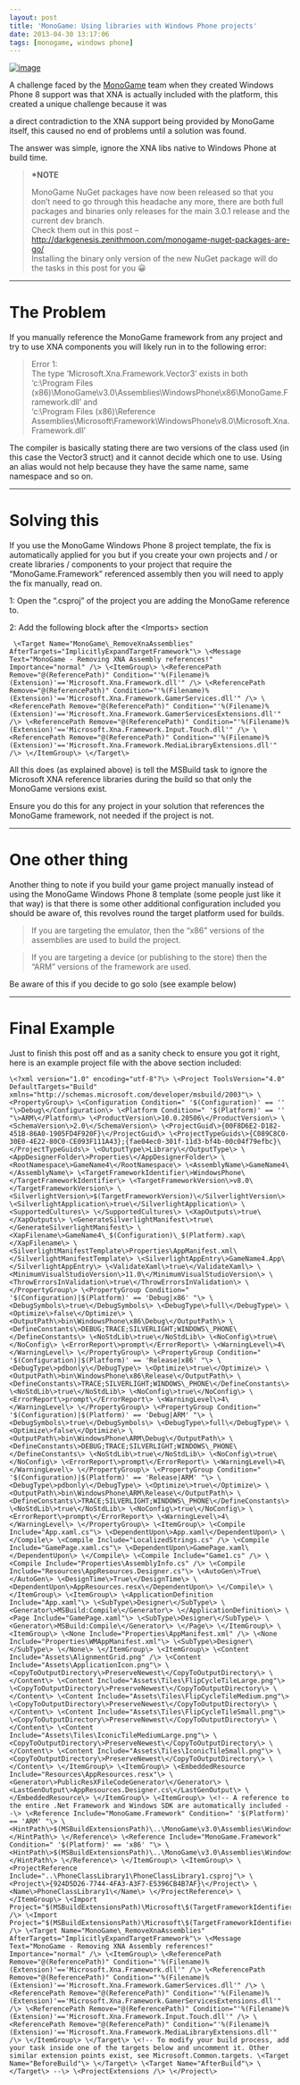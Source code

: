 ```yaml
---
layout: post
title: 'MonoGame: Using libraries with Windows Phone projects'
date: 2013-04-30 13:17:06
tags: [monogame, windows phone]
---
```


[![image](/assets/img/wordpress/2013/04/image18.png "image")](/assets/img/wordpress/2013/04/image19.png)

A challenge faced by the [MonoGame](http://monogame.net/) team when they created Windows Phone 8 support was that XNA is actually included with the platform, this created a unique challenge because it was

a direct contradiction to the XNA support being provided by MonoGame itself, this caused no end of problems until a solution was found.

The answer was simple, ignore the XNA libs native to Windows Phone at build time.

> **\*NOTE**
> 
> MonoGame NuGet packages have now been released so that you don’t need to go through this headache any more, there are both full packages and binaries only releases for the main 3.0.1 release and the current dev branch.  
> Check them out in this post – http://darkgenesis.zenithmoon.com/monogame-nuget-packages-are-go/  
> Installing the binary only version of the new NuGet package will do the tasks in this post for you 😀

* * *

# The Problem

If you manually reference the MonoGame framework from any project and try to use XNA components you will likely run in to the following error:

> Error 1:  
> The type ‘Microsoft.Xna.Framework.Vector3’ exists in both  
> ‘c:\Program Files (x86)\MonoGame\v3.0\Assemblies\WindowsPhone\x86\MonoGame.Framework.dll’ and  
> ‘c:\Program Files (x86)\Reference Assemblies\Microsoft\Framework\WindowsPhone\v8.0\Microsoft.Xna.Framework.dll’

The compiler is basically stating there are two versions of the class used (in this case the Vector3 struct) and it cannot decide which one to use.  Using an alias would not help because they have the same name, same namespace and so on.

* * *

# Solving this

If you use the MonoGame Windows Phone 8 project template, the fix is automatically applied for you but if you create your own projects and / or create libraries / components to your project that require the “MonoGame.Framework” referenced assembly then you will need to apply the fix manually, read on.

1: Open the “.csproj” of the project you are adding the MonoGame reference to.

2: Add the following block after the \<Imports\> section

     \<Target Name="MonoGame\_RemoveXnaAssemblies" AfterTargets="ImplicitlyExpandTargetFramework"\> \<Message Text="MonoGame - Removing XNA Assembly references!" Importance="normal" /\> \<ItemGroup\> \<ReferencePath Remove="@(ReferencePath)" Condition="'%(Filename)%(Extension)'=='Microsoft.Xna.Framework.dll'" /\> \<ReferencePath Remove="@(ReferencePath)" Condition="'%(Filename)%(Extension)'=='Microsoft.Xna.Framework.GamerServices.dll'" /\> \<ReferencePath Remove="@(ReferencePath)" Condition="'%(Filename)%(Extension)'=='Microsoft.Xna.Framework.GamerServicesExtensions.dll'" /\> \<ReferencePath Remove="@(ReferencePath)" Condition="'%(Filename)%(Extension)'=='Microsoft.Xna.Framework.Input.Touch.dll'" /\> \<ReferencePath Remove="@(ReferencePath)" Condition="'%(Filename)%(Extension)'=='Microsoft.Xna.Framework.MediaLibraryExtensions.dll'" /\> \</ItemGroup\> \</Target\>

All this does (as explained above) is tell the MSBuild task to ignore the Microsoft XNA reference libraries during the build so that only the MonoGame versions exist.

Ensure you do this for any project in your solution that references the MonoGame framework, not needed if the project is not.

* * *

# One other thing

Another thing to note if you build your game project manually instead of using the MonoGame Windows Phone 8 template (some people just like it that way) is that there is some other additional configuration included you should be aware of, this revolves round the target platform used for builds.

> If you are targeting the emulator, then the “x86” versions of the assemblies are used to build the project.

 

> If you are targeting a device (or publishing to the store) then the “ARM” versions of the framework are used.

Be aware of this if you decide to go solo (see example below)

* * *

# Final Example

Just to finish this post off and as a sanity check to ensure you got it right, here is an example project file with the above section included:

    \<?xml version="1.0" encoding="utf-8"?\> \<Project ToolsVersion="4.0" DefaultTargets="Build" xmlns="http://schemas.microsoft.com/developer/msbuild/2003"\> \<PropertyGroup\> \<Configuration Condition=" '$(Configuration)' == '' "\>Debug\</Configuration\> \<Platform Condition=" '$(Platform)' == '' "\>ARM\</Platform\> \<ProductVersion\>10.0.20506\</ProductVersion\> \<SchemaVersion\>2.0\</SchemaVersion\> \<ProjectGuid\>{00F8D6E2-D182-451B-86A0-1905FD4F920F}\</ProjectGuid\> \<ProjectTypeGuids\>{C089C8C0-30E0-4E22-80C0-CE093F111A43};{fae04ec0-301f-11d3-bf4b-00c04f79efbc}\</ProjectTypeGuids\> \<OutputType\>Library\</OutputType\> \<AppDesignerFolder\>Properties\</AppDesignerFolder\> \<RootNamespace\>GameName4\</RootNamespace\> \<AssemblyName\>GameName4\</AssemblyName\> \<TargetFrameworkIdentifier\>WindowsPhone\</TargetFrameworkIdentifier\> \<TargetFrameworkVersion\>v8.0\</TargetFrameworkVersion\> \<SilverlightVersion\>$(TargetFrameworkVersion)\</SilverlightVersion\> \<SilverlightApplication\>true\</SilverlightApplication\> \<SupportedCultures\> \</SupportedCultures\> \<XapOutputs\>true\</XapOutputs\> \<GenerateSilverlightManifest\>true\</GenerateSilverlightManifest\> \<XapFilename\>GameName4\_$(Configuration)\_$(Platform).xap\</XapFilename\> \<SilverlightManifestTemplate\>Properties\AppManifest.xml\</SilverlightManifestTemplate\> \<SilverlightAppEntry\>GameName4.App\</SilverlightAppEntry\> \<ValidateXaml\>true\</ValidateXaml\> \<MinimumVisualStudioVersion\>11.0\</MinimumVisualStudioVersion\> \<ThrowErrorsInValidation\>true\</ThrowErrorsInValidation\> \</PropertyGroup\> \<PropertyGroup Condition=" '$(Configuration)|$(Platform)' == 'Debug|x86' "\> \<DebugSymbols\>true\</DebugSymbols\> \<DebugType\>full\</DebugType\> \<Optimize\>false\</Optimize\> \<OutputPath\>bin\WindowsPhone\x86\Debug\</OutputPath\> \<DefineConstants\>DEBUG;TRACE;SILVERLIGHT;WINDOWS\_PHONE\</DefineConstants\> \<NoStdLib\>true\</NoStdLib\> \<NoConfig\>true\</NoConfig\> \<ErrorReport\>prompt\</ErrorReport\> \<WarningLevel\>4\</WarningLevel\> \</PropertyGroup\> \<PropertyGroup Condition=" '$(Configuration)|$(Platform)' == 'Release|x86' "\> \<DebugType\>pdbonly\</DebugType\> \<Optimize\>true\</Optimize\> \<OutputPath\>bin\WindowsPhone\x86\Release\</OutputPath\> \<DefineConstants\>TRACE;SILVERLIGHT;WINDOWS\_PHONE\</DefineConstants\> \<NoStdLib\>true\</NoStdLib\> \<NoConfig\>true\</NoConfig\> \<ErrorReport\>prompt\</ErrorReport\> \<WarningLevel\>4\</WarningLevel\> \</PropertyGroup\> \<PropertyGroup Condition=" '$(Configuration)|$(Platform)' == 'Debug|ARM' "\> \<DebugSymbols\>true\</DebugSymbols\> \<DebugType\>full\</DebugType\> \<Optimize\>false\</Optimize\> \<OutputPath\>bin\WindowsPhone\ARM\Debug\</OutputPath\> \<DefineConstants\>DEBUG;TRACE;SILVERLIGHT;WINDOWS\_PHONE\</DefineConstants\> \<NoStdLib\>true\</NoStdLib\> \<NoConfig\>true\</NoConfig\> \<ErrorReport\>prompt\</ErrorReport\> \<WarningLevel\>4\</WarningLevel\> \</PropertyGroup\> \<PropertyGroup Condition=" '$(Configuration)|$(Platform)' == 'Release|ARM' "\> \<DebugType\>pdbonly\</DebugType\> \<Optimize\>true\</Optimize\> \<OutputPath\>bin\WindowsPhone\ARM\Release\</OutputPath\> \<DefineConstants\>TRACE;SILVERLIGHT;WINDOWS\_PHONE\</DefineConstants\> \<NoStdLib\>true\</NoStdLib\> \<NoConfig\>true\</NoConfig\> \<ErrorReport\>prompt\</ErrorReport\> \<WarningLevel\>4\</WarningLevel\> \</PropertyGroup\> \<ItemGroup\> \<Compile Include="App.xaml.cs"\> \<DependentUpon\>App.xaml\</DependentUpon\> \</Compile\> \<Compile Include="LocalizedStrings.cs" /\> \<Compile Include="GamePage.xaml.cs"\> \<DependentUpon\>GamePage.xaml\</DependentUpon\> \</Compile\> \<Compile Include="Game1.cs" /\> \<Compile Include="Properties\AssemblyInfo.cs" /\> \<Compile Include="Resources\AppResources.Designer.cs"\> \<AutoGen\>True\</AutoGen\> \<DesignTime\>True\</DesignTime\> \<DependentUpon\>AppResources.resx\</DependentUpon\> \</Compile\> \</ItemGroup\> \<ItemGroup\> \<ApplicationDefinition Include="App.xaml"\> \<SubType\>Designer\</SubType\> \<Generator\>MSBuild:Compile\</Generator\> \</ApplicationDefinition\> \<Page Include="GamePage.xaml"\> \<SubType\>Designer\</SubType\> \<Generator\>MSBuild:Compile\</Generator\> \</Page\> \</ItemGroup\> \<ItemGroup\> \<None Include="Properties\AppManifest.xml" /\> \<None Include="Properties\WMAppManifest.xml"\> \<SubType\>Designer\</SubType\> \</None\> \</ItemGroup\> \<ItemGroup\> \<Content Include="Assets\AlignmentGrid.png" /\> \<Content Include="Assets\ApplicationIcon.png"\> \<CopyToOutputDirectory\>PreserveNewest\</CopyToOutputDirectory\> \</Content\> \<Content Include="Assets\Tiles\FlipCycleTileLarge.png"\> \<CopyToOutputDirectory\>PreserveNewest\</CopyToOutputDirectory\> \</Content\> \<Content Include="Assets\Tiles\FlipCycleTileMedium.png"\> \<CopyToOutputDirectory\>PreserveNewest\</CopyToOutputDirectory\> \</Content\> \<Content Include="Assets\Tiles\FlipCycleTileSmall.png"\> \<CopyToOutputDirectory\>PreserveNewest\</CopyToOutputDirectory\> \</Content\> \<Content Include="Assets\Tiles\IconicTileMediumLarge.png"\> \<CopyToOutputDirectory\>PreserveNewest\</CopyToOutputDirectory\> \</Content\> \<Content Include="Assets\Tiles\IconicTileSmall.png"\> \<CopyToOutputDirectory\>PreserveNewest\</CopyToOutputDirectory\> \</Content\> \</ItemGroup\> \<ItemGroup\> \<EmbeddedResource Include="Resources\AppResources.resx"\> \<Generator\>PublicResXFileCodeGenerator\</Generator\> \<LastGenOutput\>AppResources.Designer.cs\</LastGenOutput\> \</EmbeddedResource\> \</ItemGroup\> \<ItemGroup\> \<!-- A reference to the entire .Net Framework and Windows SDK are automatically included --\> \<Reference Include="MonoGame.Framework" Condition=" '$(Platform)' == 'ARM' "\> \<HintPath\>$(MSBuildExtensionsPath)\..\MonoGame\v3.0\Assemblies\WindowsPhone\ARM\MonoGame.Framework.dll\</HintPath\> \</Reference\> \<Reference Include="MonoGame.Framework" Condition=" '$(Platform)' == 'x86' "\> \<HintPath\>$(MSBuildExtensionsPath)\..\MonoGame\v3.0\Assemblies\WindowsPhone\x86\MonoGame.Framework.dll\</HintPath\> \</Reference\> \</ItemGroup\> \<ItemGroup\> \<ProjectReference Include="..\PhoneClassLibrary1\PhoneClassLibrary1.csproj"\> \<Project\>{924D5D26-7744-4FA3-A3F7-E5396CB4B7AF}\</Project\> \<Name\>PhoneClassLibrary1\</Name\> \</ProjectReference\> \</ItemGroup\> \<Import Project="$(MSBuildExtensionsPath)\Microsoft\$(TargetFrameworkIdentifier)\$(TargetFrameworkVersion)\Microsoft.$(TargetFrameworkIdentifier).$(TargetFrameworkVersion).Overrides.targets" /\> \<Import Project="$(MSBuildExtensionsPath)\Microsoft\$(TargetFrameworkIdentifier)\$(TargetFrameworkVersion)\Microsoft.$(TargetFrameworkIdentifier).CSharp.targets" /\> \<Target Name="MonoGame\_RemoveXnaAssemblies" AfterTargets="ImplicitlyExpandTargetFramework"\> \<Message Text="MonoGame - Removing XNA Assembly references!" Importance="normal" /\> \<ItemGroup\> \<ReferencePath Remove="@(ReferencePath)" Condition="'%(Filename)%(Extension)'=='Microsoft.Xna.Framework.dll'" /\> \<ReferencePath Remove="@(ReferencePath)" Condition="'%(Filename)%(Extension)'=='Microsoft.Xna.Framework.GamerServices.dll'" /\> \<ReferencePath Remove="@(ReferencePath)" Condition="'%(Filename)%(Extension)'=='Microsoft.Xna.Framework.GamerServicesExtensions.dll'" /\> \<ReferencePath Remove="@(ReferencePath)" Condition="'%(Filename)%(Extension)'=='Microsoft.Xna.Framework.Input.Touch.dll'" /\> \<ReferencePath Remove="@(ReferencePath)" Condition="'%(Filename)%(Extension)'=='Microsoft.Xna.Framework.MediaLibraryExtensions.dll'" /\> \</ItemGroup\> \</Target\> \<!-- To modify your build process, add your task inside one of the targets below and uncomment it. Other similar extension points exist, see Microsoft.Common.targets. \<Target Name="BeforeBuild"\> \</Target\> \<Target Name="AfterBuild"\> \</Target\> --\> \<ProjectExtensions /\> \</Project\>

